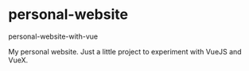 # personal-website
personal-website-with-vue

My personal website. Just a little project to experiment with VueJS and VueX.
